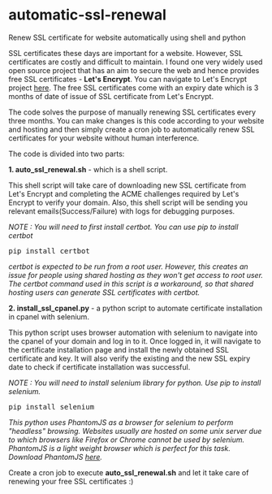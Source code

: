 # automatic-ssl-renewal
Renew SSL certificate for website automatically using shell and python

SSL certificates these days are important for a website. However, SSL certificates are costly and difficult to maintain. I found one very widely used open source project that has an aim to secure the web and hence provides free SSL certificates - <b>Let's Encrypt</b>.
You can navigate to Let's Encrypt project <a href="https://letsencrypt.org/">here</a>.
The free SSL certificates come with an expiry date which is 3 months of date of issue of SSL certificate from Let's Encrypt.

The code solves the purpose of manually renewing SSL certificates every three months. You can make changes is this code according to your website and hosting and then simply create a cron job to automatically renew SSL certificates for your website without human interference.

The code is divided into two parts:

<b>1. auto_ssl_renewal.sh</b> - which is a shell script.

This shell script will take care of downloading new SSL certificate from Let's Encrypt and completing the ACME challenges required by Let's Encrypt to verify your domain. Also, this shell script will be sending you relevant emails(Success/Failure) with logs for debugging purposes.

<em>NOTE : You will need to first install certbot. You can use pip to install certbot </em>
<pre>pip install certbot</pre>
<em>certbot is expected to be run from a root user. However, this creates an issue for people using shared hosting as they won't get access to root user. The certbot command used in this script is a workaround, so that shared hosting users can generate SSL certificates with certbot.</em>

<b>2. install_ssl_cpanel.py</b> - a python script to automate certificate installation in cpanel with selenium.

This python script uses browser automation with selenium to navigate into the cpanel of your domain and log in to it. Once logged in, it will navigate to the certificate installation page and install the newly obtained SSL certificate and key. It will also verify the existing and the new SSL expiry date to check if certificate installation was successful.

<em>NOTE : You will need to install selenium library for python. Use pip to install selenium.</em>
<pre>pip install selenium</pre>
<em>This python uses PhantomJS as a browser for selenium to perform "headless" browsing. Websites usually are hosted on some unix server due to which browsers like Firefox or Chrome cannot be used by selenium. PhantomJS is a light weight browser which is perfect for this task.
Download PhantomJS <a href="http://phantomjs.org/download.html">here</a>.</em>

Create a cron job to execute <b>auto_ssl_renewal.sh</b> and let it take care of renewing your free SSL certificates :)